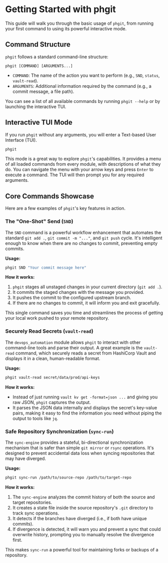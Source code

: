# Getting Started with phgit

This guide will walk you through the basic usage of `phgit`, from running your first command to using its powerful interactive mode.

## Command Structure

`phgit` follows a standard command-line structure:

```
phgit [COMMAND] [ARGUMENTS...]
```

- `COMMAND`: The name of the action you want to perform (e.g., `SND`, `status`, `vault-read`).
- `ARGUMENTS`: Additional information required by the command (e.g., a commit message, a file path).

You can see a list of all available commands by running `phgit --help` or by launching the interactive TUI.

## Interactive TUI Mode

If you run `phgit` without any arguments, you will enter a Text-based User Interface (TUI).

```bash
phgit
```

This mode is a great way to explore `phgit`'s capabilities. It provides a menu of all loaded commands from every module, with descriptions of what they do. You can navigate the menu with your arrow keys and press `Enter` to execute a command. The TUI will then prompt you for any required arguments.

## Core Commands Showcase

Here are a few examples of `phgit`'s key features in action.

### The "One-Shot" Send (`SND`)

The `SND` command is a powerful workflow enhancement that automates the standard `git add .`, `git commit -m "..."`, and `git push` cycle. It's intelligent enough to know when there are no changes to commit, preventing empty commits.

**Usage:**

```bash
phgit SND "Your commit message here"
```

**How it works:**

1.  `phgit` stages all unstaged changes in your current directory (`git add .`).
2.  It commits the staged changes with the message you provided.
3.  It pushes the commit to the configured upstream branch.
4.  If there are no changes to commit, it will inform you and exit gracefully.

This single command saves you time and streamlines the process of getting your local work pushed to your remote repository.

### Securely Read Secrets (`vault-read`)

The `devops_automation` module allows `phgit` to interact with other command-line tools and parse their output. A great example is the `vault-read` command, which securely reads a secret from HashiCorp Vault and displays it in a clean, human-readable format.

**Usage:**

```bash
phgit vault-read secret/data/prod/api-keys
```

**How it works:**

- Instead of just running `vault kv get -format=json ...` and giving you raw JSON, `phgit` captures the output.
- It parses the JSON data internally and displays the secret's key-value pairs, making it easy to find the information you need without piping the output to tools like `jq`.

### Safe Repository Synchronization (`sync-run`)

The `sync-engine` provides a stateful, bi-directional synchronization mechanism that is safer than simple `git mirror` or `rsync` operations. It's designed to prevent accidental data loss when syncing repositories that may have diverged.

**Usage:**

```bash
phgit sync-run /path/to/source-repo /path/to/target-repo
```

**How it works:**

1.  The `sync-engine` analyzes the commit history of both the source and target repositories.
2.  It creates a state file inside the source repository's `.git` directory to track sync operations.
3.  It detects if the branches have diverged (i.e., if both have unique commits).
4.  If divergence is detected, it will warn you and prevent a sync that could overwrite history, prompting you to manually resolve the divergence first.

This makes `sync-run` a powerful tool for maintaining forks or backups of a repository.
